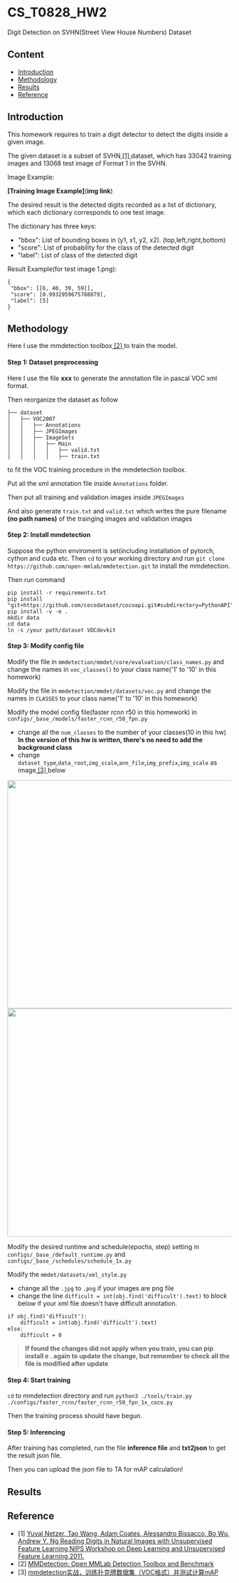 # CS_T0828_HW2

Digit Detection on SVHN(Street View House Numbers) Dataset

## Content

- [Introduction](#introduction)
- [Methodology](#methodology)
- [Results](#results)
- [Reference](#reference)

## Introduction

This homework requires to train a digit detector to detect the digits inside a given image.

The given dataset is a subset of SVHN<a href="#[1]"> [1] </a>dataset, which has 33042 training images and 13068 test image of Format 1 in the SVHN.

Image Example:

**[Training Image Example]**(**img link**)

The desired result is the detected digits recorded as a list of dictionary, which each dictionary corresponds to one test image.

The dictionary has three keys:
- "bbox": List of bounding boxes in (y1, x1, y2, x2). (top,left,right,bottom)
- "score": List of probability for the class of the detected digit
- "label": List of class of the detected digit

Result Example(for test image 1.png):
```
{
 "bbox": [[6, 40, 39, 59]],
 "score": [0.9932959675788879],
 "label": [5]
}
```

## Methodology

Here I use the mmdetection toolbox<a href="#[2]"> [2] </a> to train the model.

#### Step 1: Dataset preprocessing

Here I use the file **xxx** to generate the annotation file in pascal VOC xml format.

Then reorganize the dataset as follow
```
├── dataset
│   ├── VOC2007
│   │   ├── Annotations
│   │   ├── JPEGImages
│   │   ├── ImageSets
│   │   │   ├── Main
│   │   │   │   ├── valid.txt
│   │   │   │   ├── train.txt
```
to fit the VOC training procedure in the mmdetection toolbox.

Put all the xml annotation file inside `Annotations` folder.

Then put all training and validation images inside `JPEGImages`

And also generate `train.txt` and `valid.txt` which writes the pure filename **(no path names)** of the trainging images and validation images

#### Step 2: Install mmdetection

Suppose the python enviroment is set(including installation of pytorch, cython and cuda etc. Then `cd` to your working directory and run `git clone https://github.com/open-mmlab/mmdetection.git` to install the mmdetection.

Then run command
```
pip install -r requirements.txt
pip install "git+https://github.com/cocodataset/cocoapi.git#subdirectory=PythonAPI"
pip install -v -e .
mkdir data
cd data
ln -s /your path/dataset VOCdevkit
```

#### Step 3: Modify config file

Modify the file in `mmdetection/mmdet/core/evaluation/class_names.py` and change the names in `voc_classes()` to your class name('1' to '10' in this homework)

Modify the file in `mmdetection/mmdet/datasets/voc.py` and change the names in `CLASSES` to your class name('1' to '10' in this homework)

Modify the model config file(faster rcnn r50 in this homework) in `configs/_base_/models/faster_rcnn_r50_fpn.py`
- change all the `num_classes` to the number of your classes(10 in this hw) **In the version of this hw is written, there's no need to add the background class**
- change `dataset_type`,`data_root`,`img_scale`,`ann_file`,`img_prefix`,`img_scale` as image<a href="#[3]"> [3] </a> below
<img src="https://img-blog.csdnimg.cn/20200212112033538.png?x-oss-process=image/watermark,type_ZmFuZ3poZW5naGVpdGk,shadow_10,text_aHR0cHM6Ly9ibG9nLmNzZG4ubmV0L2xhaXppX2xhaXpp,size_16,color_FFFFFF,t_70" width="512" height="512">
<img src="https://img-blog.csdnimg.cn/20200212112302685.png?x-oss-process=image/watermark,type_ZmFuZ3poZW5naGVpdGk,shadow_10,text_aHR0cHM6Ly9ibG9nLmNzZG4ubmV0L2xhaXppX2xhaXpp,size_16,color_FFFFFF,t_70" width="512" height="512">

Modify the desired runtime and schedule(epochs, step) setting in `configs/_base_/default_runtime.py` and `configs/_base_/schedules/schedule_1x.py`

Modify the `mmdet/datasets/xml_style.py`
- change all the `.jpg` to `.png` if your images are png file
- change the line `difficult = int(obj.find('difficult').text)` to block below if your xml file doesn't have difficult annotation.
```
if obj.find('difficult'):
    difficult = int(obj.find('difficult').text)
else:
    difficult = 0
```

> **If found the changes did not apply when you train, you can pip install e . again to update the change, but remember to check all the file is modified after update**

#### Step 4: Start training
`cd` to mmdetection directory and run `python3 ./tools/train.py ./configs/faster_rcnn/faster_rcnn_r50_fpn_1x_coco.py`

Then the training process should have begun.
#### Step 5: Inferencing
After training has completed, run the file **inference file** and **txt2json** to get the result json file.

Then you can upload the json file to TA for mAP calculation!

## Results

## Reference
- <a name="[1]"> [1] [Yuval Netzer, Tao Wang, Adam Coates, Alessandro Bissacco, Bo Wu, Andrew Y. Ng Reading Digits in Natural Images with Unsupervised Feature Learning NIPS Workshop on Deep Learning and Unsupervised Feature Learning 2011.](http://ufldl.stanford.edu/housenumbers/) </a>
- <a name="[2]"> [2] [MMDetection: Open MMLab Detection Toolbox and Benchmark](https://github.com/open-mmlab/mmdetection.git) </a>
- <a name="[3]"> [3] [mmdetection实战，训练扑克牌数据集（VOC格式）并测试计算mAP](https://blog.csdn.net/laizi_laizi/article/details/104256781) </a>
